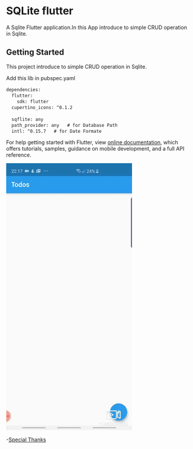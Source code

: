 # SQLite flutter

A Sqlite Flutter application.In this App introduce to simple CRUD operation in Sqlite.

## Getting Started

This project introduce to simple CRUD operation in Sqlite.

Add this lib in pubspec.yaml 

    
    dependencies:
      flutter:
        sdk: flutter
      cupertino_icons: ^0.1.2
    
      sqflite: any
      path_provider: any   # for Database Path
      intl: ^0.15.7   # for Date Formate 

  
For help getting started with Flutter, view 
[online documentation](https://flutter.dev/docs), which offers tutorials,
samples, guidance on mobile development, and a full API reference.

![Output](resource/demo.gif)

-[Special Thanks](https://medium.com/@abeythilakeudara3/to-do-list-in-flutter-with-sqlite-as-local-database-8b26ba2b060e)